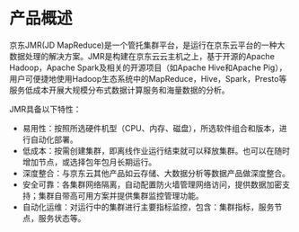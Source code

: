 # 产品概述


京东JMR(JD MapReduce)是一个管托集群平台，是运行在京东云平台的一种大数据处理的解决方案。JMR是构建在京东云云主机之上，基于开源的Apache Hadoop，Apache Spark及相关的开源项目（如Apache Hive和Apache Pig），用户可便捷地使用Hadoop生态系统中的MapReduce，Hive，Spark，Presto等服务低成本开展大规模分布式数据计算服务和海量数据的分析。

JMR具备以下特性：

* 易用性：按照所选硬件机型（CPU、内存、磁盘），所选软件组合和版本，进行自动化部署。
* 低成本：按需创建集群，即离线作业运行结束就可以释放集群。也可以在随时增加节点，或选择包年包月长期运行。
* 深度整合：与京东云其他产品如云存储、大数据分析等数据产品做深度整合。
* 安全可靠：各集群网络隔离，自动配置防火墙管理网络访问，提供数据加密支持；集群自带高可用方案并提供集群监控管理功能。
* 自动化运维：对运行中的集群进行主要指标监控，包含：集群指标，服务节点，服务状态等。
